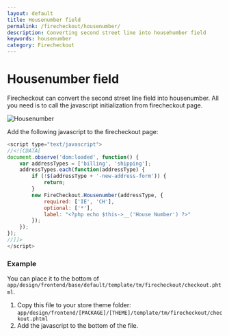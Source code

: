```yaml
---
layout: default
title: Housenumber field
permalink: /firecheckout/housenumber/
description: Converting second street line into househumber field
keywords: housenumber
category: Firecheckout
---
```


# Housenumber field

Firecheckout can convert the second street line field into housenumber.
All you need is to call the javascript initialization from firecheckout page.

![Housenumber](https://i.cloudup.com/Xyf-odeu37-3000x3000.png)

Add the following javascript to the firecheckout page:

```javascript
<script type="text/javascript">
//<![CDATA[
document.observe('dom:loaded', function() {
    var addressTypes = ['billing', 'shipping'];
    addressTypes.each(function(addressType) {
        if (!$(addressType + '-new-address-form')) {
            return;
        }
        new FireCheckout.Housenumber(addressType, {
            required: ['IE', 'CH'],
            optional: ['*'],
            label: "<?php echo $this->__('House Number') ?>"
        });
    });
});
//]]>
</script>
```

### Example

You can place it to the bottom of `app/design/frontend/base/default/template/tm/firecheckout/checkout.phtml`.

1. Copy this file to your store theme folder: `app/design/frontend/[PACKAGE]/[THEME]/template/tm/firecheckout/checkout.phtml`
2. Add the javascript to the bottom of the file.
